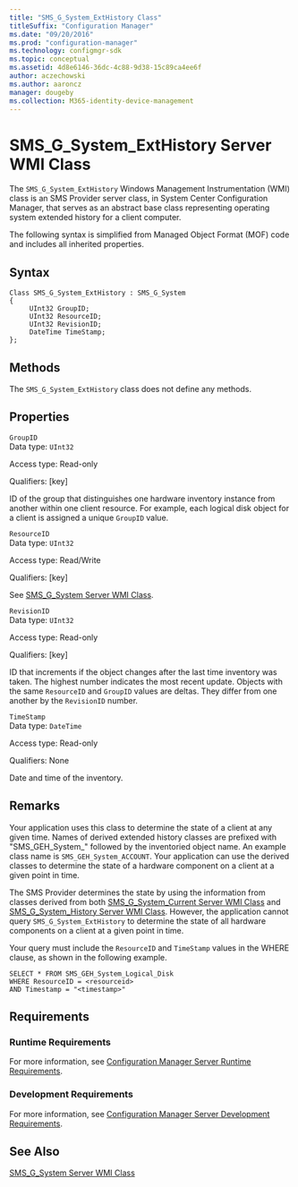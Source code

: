 ```yaml
---
title: "SMS_G_System_ExtHistory Class"
titleSuffix: "Configuration Manager"
ms.date: "09/20/2016"
ms.prod: "configuration-manager"
ms.technology: configmgr-sdk
ms.topic: conceptual
ms.assetid: 4d8e6146-36dc-4c88-9d38-15c89ca4ee6f
author: aczechowski
ms.author: aaroncz
manager: dougeby
ms.collection: M365-identity-device-management
---
```

# SMS_G_System_ExtHistory Server WMI Class
The `SMS_G_System_ExtHistory` Windows Management Instrumentation (WMI) class is an SMS Provider server class, in System Center Configuration Manager, that serves as an abstract base class representing operating system extended history for a client computer.  

 The following syntax is simplified from Managed Object Format (MOF) code and includes all inherited properties.  

## Syntax  

```  
Class SMS_G_System_ExtHistory : SMS_G_System  
{  
     UInt32 GroupID;  
     UInt32 ResourceID;  
     UInt32 RevisionID;  
     DateTime TimeStamp;  
};  
```  

## Methods  
 The `SMS_G_System_ExtHistory` class does not define any methods.  

## Properties  
 `GroupID`  
 Data type: `UInt32`  

 Access type: Read-only  

 Qualifiers: [key]  

 ID of the group that distinguishes one hardware inventory instance from another within one client resource. For example, each logical disk object for a client is assigned a unique `GroupID` value.  

 `ResourceID`  
 Data type: `UInt32`  

 Access type: Read/Write  

 Qualifiers: [key]  

 See [SMS_G_System Server WMI Class](../../../../../develop/reference/core/clients/manage/sms_g_system-server-wmi-class.md).  

 `RevisionID`  
 Data type: `UInt32`  

 Access type: Read-only  

 Qualifiers: [key]  

 ID that increments if the object changes after the last time inventory was taken. The highest number indicates the most recent update. Objects with the same `ResourceID` and `GroupID` values are deltas. They differ from one another by the `RevisionID` number.  

 `TimeStamp`  
 Data type: `DateTime`  

 Access type: Read-only  

 Qualifiers: None  

 Date and time of the inventory.  

## Remarks  
 Your application uses this class to determine the state of a client at any given time. Names of derived extended history classes are prefixed with "SMS_GEH_System_" followed by the inventoried object name. An example class name is `SMS_GEH_System_ACCOUNT`. Your application can use the derived classes to determine the state of a hardware component on a client at a given point in time.  

 The SMS Provider determines the state by using the information from classes derived from both [SMS_G_System_Current Server WMI Class](../../../../../develop/reference/core/clients/manage/sms_g_system_current-server-wmi-class.md) and [SMS_G_System_History Server WMI Class](../../../../../develop/reference/core/clients/manage/sms_g_system_history-server-wmi-class.md). However, the application cannot query `SMS_G_System_ExtHistory` to determine the state of all hardware components on a client at a given point in time.  

 Your query must include the `ResourceID` and `TimeStamp` values in the WHERE clause, as shown in the following example.  

```  
SELECT * FROM SMS_GEH_System_Logical_Disk  
WHERE ResourceID = <resourceid>  
AND Timestamp = "<timestamp>"  
```  

## Requirements  

### Runtime Requirements  
 For more information, see [Configuration Manager Server Runtime Requirements](../../../../../develop/core/reqs/server-runtime-requirements.md).  

### Development Requirements  
 For more information, see [Configuration Manager Server Development Requirements](../../../../../develop/core/reqs/server-development-requirements.md).  

## See Also  
 [SMS_G_System Server WMI Class](../../../../../develop/reference/core/clients/manage/sms_g_system-server-wmi-class.md)
